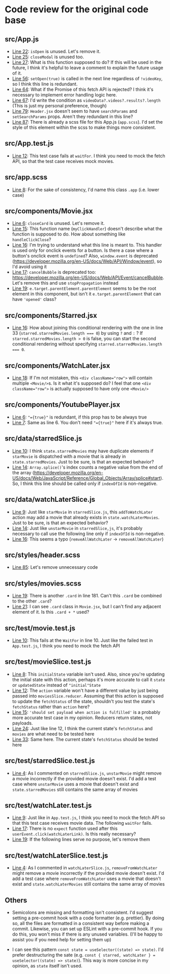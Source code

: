 # Code review for the original code base

## src/App.js

- [Line 22](https://github.com/Hiroki111/coding-assignment/blob/task1/src/App.js#L22): `isOpen` is unused. Let's remove it.
- [Line 25](https://github.com/Hiroki111/coding-assignment/blob/task1/src/App.js#L25): `closeModal` is unused too.
- [Line 27](https://github.com/Hiroki111/coding-assignment/blob/task1/src/App.js#L27): What is this function supposed to do? If this will be used in the future, I think it's helpful to leave a comment to explain the future usage of it.
- [Line 56](https://github.com/Hiroki111/coding-assignment/blob/task1/src/App.js#L56): `setOpen(true)` is called in the next line regardless of `!videoKey`, so I think this line is redundant.
- [Line 64](https://github.com/Hiroki111/coding-assignment/blob/task1/src/App.js#L64): What if the Promise of this fetch API is rejected? I think it's necessary to implement error handling logic here.
- [Line 67](https://github.com/Hiroki111/coding-assignment/blob/task1/src/App.js#L67): I'd write the condition as `videoData?.videos?.results?.length` (This is just my personal preference, though)
- [Line 79](https://github.com/Hiroki111/coding-assignment/blob/task1/src/App.js#L79): `Header.jsx` doesn't seem to have `searchParams` and `setSearchParams` props. Aren't they redundant in this line?
- [Line 87](https://github.com/Hiroki111/coding-assignment/blob/task1/src/App.js#L87): There is already a scss file for this App.js (`app.scss`). I'd set the style of this element within the scss to make things more consistent.

## src/App.test.js

- [Line 12](https://github.com/Hiroki111/coding-assignment/blob/task1/src/App.test.js#L12): This test case fails at `waitFor`. I think you need to mock the fetch API, so that the test case receives mock movies.

## src/app.scss

- [Line 8](https://github.com/Hiroki111/coding-assignment/blob/task1/src/app.scss#L8): For the sake of consistency, I'd name this class `.app` (i.e. lower case) 

## src/components/Movie.jsx

- [Line 6](https://github.com/Hiroki111/coding-assignment/blob/task1/src/components/Movie.jsx#L6): `closeCard` is unused. Let's remove it.
- [Line 15](https://github.com/Hiroki111/coding-assignment/blob/task1/src/components/Movie.jsx#L15): This function name (`myClickHandler`) doesn't describe what the function is supposed to do. How about something like `handleClickClose`?
- [Line 16](https://github.com/Hiroki111/coding-assignment/blob/task1/src/components/Movie.jsx#L16): I'm trying to understand what this line is meant to. This handler is used only for onclick events for a button. Is there a case where a button's onclick event is `undefined`? Also, `window.event` is deprecated (https://developer.mozilla.org/en-US/docs/Web/API/Window/event), so I'd avoid using it
- [Line 17](https://github.com/Hiroki111/coding-assignment/blob/task1/src/components/Movie.jsx#L17): `cancelBubble` is deprecated too: https://developer.mozilla.org/en-US/docs/Web/API/Event/cancelBubble. Let's remove this and use `stopPropagation` instead
- [Line 19](https://github.com/Hiroki111/coding-assignment/blob/task1/src/components/Movie.jsx#L19): `e.target.parentElement.parentElement` seems to be the root element in this component, but isn't it `e.target.parentElement` that can have `'opened'` class?

## src/components/Starred.jsx

- [Line 16](https://github.com/Hiroki111/coding-assignment/blob/task1/src/components/Starred.jsx#L16): How about joining this conditional rendering with the one in line 33 (`starred.starredMovies.length === 0`) by using `?` and `:` ? If `starred.starredMovies.length > 0` is false, you can start the second conditional rendering without specifying `starred.starredMovies.length === 0`.

## src/components/WatchLater.jsx

- [Line 18](https://github.com/Hiroki111/coding-assignment/blob/task1/src/components/WatchLater.jsx#L18): If I'm not mistaken, this `<div className="row">` will contain multiple `<Movie/>`s. Is it what it's supposed do? I feel that one `<div className="row">` is actually supposed to have only one `<Movie/>`

## src/components/YoutubePlayer.jsx

- [Line 6](https://github.com/Hiroki111/coding-assignment/blob/task1/src/components/YoutubePlayer.jsx#L6): `"={true}"` is redundant, if this prop has to be always true
- [Line 7](https://github.com/Hiroki111/coding-assignment/blob/task1/src/components/YoutubePlayer.jsx#L7): Same as line 6. You don't need `"={true}"` here if it's always true.

## src/data/starredSlice.js

- [Line 10](https://github.com/Hiroki111/coding-assignment/blob/task1/src/data/starredSlice.js#L10): I think `state.starredMovies` may have duplicate elements if `starMovie` is dispatched with a movie that is already in `state.starredMovies`. Just to be sure, is that an expected behavior?
- [Line 14](https://github.com/Hiroki111/coding-assignment/blob/task1/src/data/starredSlice.js#L14): `Array.splice()`'s index counts a negative value from the end of the array (https://developer.mozilla.org/en-US/docs/Web/JavaScript/Reference/Global_Objects/Array/splice#start). So, I think this line should be called only if `indexOfId` is non-negative.

## src/data/watchLaterSlice.js

- [Line 9](https://github.com/Hiroki111/coding-assignment/blob/task1/src/data/watchLaterSlice.js#L9): Just like `starMovie` in `starredSlice.js`, this `addToWatchLater` action may add a movie that already exists in `state.watchLaterMovies`. Just to be sure, is that an expected behavior?
- [Line 14](https://github.com/Hiroki111/coding-assignment/blob/task1/src/data/watchLaterSlice.js#L14): Just like `unstarMovie` in `starredSlice,js`, it's probably necessary to call use the following line only if `indexOfId` is non-negative.
- [Line 16](https://github.com/Hiroki111/coding-assignment/blob/task1/src/data/watchLaterSlice.js#L16): This seems a typo (`remveAllWatchLater` -> `removeAllWatchLater`)

## src/styles/header.scss

- [Line 85](https://github.com/Hiroki111/coding-assignment/blob/task1/src/styles/header.scss#L85): Let's remove unnecessary code

## src/styles/movies.scss

- [Line 19](https://github.com/Hiroki111/coding-assignment/blob/task1/src/styles/movies.scss#L19): There is another `.card` in line 181. Can't this `.card` be combined to the other `.card`?
- [Line 21](https://github.com/Hiroki111/coding-assignment/blob/task1/src/styles/movies.scss#L21): I can see `.card` class in `Movie.jsx`, but I can't find any adjacent element of it. Is this `.card + *` used?

## src/test/movie.test.js

- [Line 10](https://github.com/Hiroki111/coding-assignment/blob/task1/src/test/movie.test.js#L10): This fails at the `WaitFor` in line 10. Just like the failed test in `App.test.js`, I think you need to mock the fetch API

## src/test/movieSlice.test.js

- [Line 8](https://github.com/Hiroki111/coding-assignment/blob/task1/src/test/movieSlice.test.js#L8): This `initialState` variable isn't used. Also, since you're updating the initial state with this action, perhaps it's more accurate to call it `state` or `updatedState` instead of `"initial"State`
- [Line 12](https://github.com/Hiroki111/coding-assignment/blob/task1/src/test/movieSlice.test.js#L12): The `action` variable won't have a different value by just being passed into `moviesSlice.reducer`. Assuming that this action is supposed to update the `fetchStatus` of the state, shouldn't you test the state's `fetchStatus` rather than `action` here?
- [Line 15](https://github.com/Hiroki111/coding-assignment/blob/task1/src/test/movieSlice.test.js#L15): `'should set payload when action is fulfilled'` is a probably more accurate test case in my opinion. Reducers return states, not payloads.
- [Line 24](https://github.com/Hiroki111/coding-assignment/blob/task1/src/test/movieSlice.test.js#L24): Just like line 12, I think the current state's `fetchStatus` and `movies` are what need to be tested here
- [Line 33](https://github.com/Hiroki111/coding-assignment/blob/task1/src/test/movieSlice.test.js#L33): Same here. The current state's `fetchStatus` should be tested here

## src/test/starredSlice.test.js

- [Line 4](https://github.com/Hiroki111/coding-assignment/blob/task1/src/test/starredSlice.test.js#L4): As I commented on `starredSlice.js`, `unstarMovie` might remove a movie incorrectly if the provided movie doesn't exist. I'd add a test case where `unstarMovie` uses a movie that doesn't exist and `state.starredMovies` still contains the same array of movies

## src/test/watchLater.test.js

- [Line 9](https://github.com/Hiroki111/coding-assignment/blob/task1/src/test/watchLater.test.js#L9): Just like in `App.test.js`, I think you need to mock the fetch API so that this test case receives movie data. The following `waitFor` fails.
- [Line 17](https://github.com/Hiroki111/coding-assignment/blob/task1/src/test/watchLater.test.js#L17): There is no `expect` function used after this `userEvent.click(watchLaterLink)`. Is this really necessary?
- [Line 19](https://github.com/Hiroki111/coding-assignment/blob/task1/src/test/watchLater.test.js#L19): If the following lines serve no purpose, let's remove them


## src/test/watchLaterSlice.test.js

- [Line 4](https://github.com/Hiroki111/coding-assignment/blob/task1/src/test/watchLaterSlice.test.js#L4): As I commented in `watchLaterSlice.js`, `removeFromWatchLater` might remove a movie incorrectly if the provided movie doesn't exist. I'd add a test case where `removeFromWatchLater` uses a movie that doesn't exist and `state.watchLaterMovies` still contains the same array of movies

## Others

- Semicolons are missing and formatting isn't consistent. I'd suggest setting a pre-commit hook with a code formatter (e.g. prettier). By doing so, all the files are formatted in a consistent way before making a commit. Likewise, you can set up ESLint with a pre-commit hook. If you do this, you won't miss if there is any unused variables. (I'll be happy to assist you if you need help for setting them up)

- I can see this pattern `const state = useSelector((state) => state)`. I'd prefer destructuring the sate (e.g. `const { starred, watchLater } = useSelector((state) => state)`). This way is more concise in my opinion, as `state` itself isn't used.